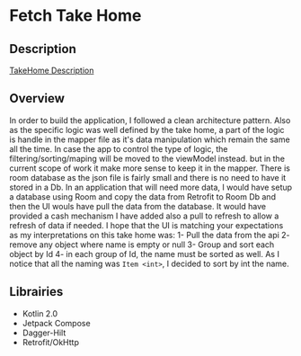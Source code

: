 # Fetch Take Home

## Description

[TakeHome Description](https://fetch-hiring.s3.amazonaws.com/mobile.html)

## Overview

In order to build the application, I followed a clean architecture pattern. 
Also as the specific logic was well defined by the take home, a part of the logic is 
handle in the mapper file as it's data manipulation which remain the same all the time.
In case the app to control the type of logic, the filtering/sorting/maping will be moved
to the viewModel instead. but in the current scope of work it make more sense to keep it in 
the mapper.
There is room database as the json file is fairly small and there is no need to have it stored in a Db.
In an application that will need more data, I would have setup a database using Room and copy the data
from Retrofit to Room Db and then the UI wouls have pull the data from the database. 
It would have provided a cash mechanism
I have added also a pull to refresh to allow a refresh of data if needed.
I hope that the UI is matching your expectations as my interpretations on this take home was:
1- Pull the data from the api
2- remove any object where name is empty or null
3- Group and sort each object by Id
4- in each group of Id, the name must be sorted as well. As I notice that all the naming was 
`Item <int>`, I decided to sort by int the name.


## Librairies

- Kotlin 2.0
- Jetpack Compose
- Dagger-Hilt
- Retrofit/OkHttp




